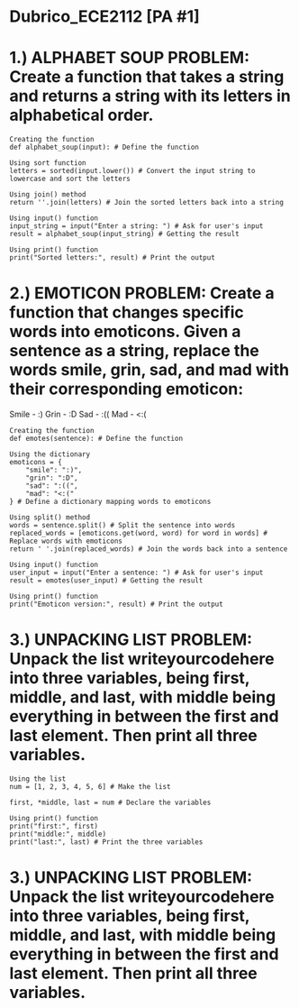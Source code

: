 # Dubrico_ECE2112 [PA #1]

# 1.) ALPHABET SOUP PROBLEM: Create a function that takes a string and returns a string with its letters in alphabetical order.

    Creating the function
    def alphabet_soup(input): # Define the function

    Using sort function
    letters = sorted(input.lower()) # Convert the input string to lowercase and sort the letters

    Using join() method
    return ''.join(letters) # Join the sorted letters back into a string

    Using input() function
    input_string = input("Enter a string: ") # Ask for user's input
    result = alphabet_soup(input_string) # Getting the result

    Using print() function
    print("Sorted letters:", result) # Print the output


# 2.) EMOTICON PROBLEM: Create a function that changes specific words into emoticons. Given a sentence as a string, replace the words smile, grin, sad, and mad with their corresponding emoticon:

Smile - :) Grin - :D Sad - :(( Mad - <:(

    Creating the function
    def emotes(sentence): # Define the function

    Using the dictionary
    emoticons = {
        "smile": ":)",
        "grin": ":D",
        "sad": ":((",
        "mad": "<:("
    } # Define a dictionary mapping words to emoticons
    
    Using split() method
    words = sentence.split() # Split the sentence into words
    replaced_words = [emoticons.get(word, word) for word in words] # Replace words with emoticons
    return ' '.join(replaced_words) # Join the words back into a sentence

    Using input() function
    user_input = input("Enter a sentence: ") # Ask for user's input
    result = emotes(user_input) # Getting the result

    Using print() function
    print("Emoticon version:", result) # Print the output


# 3.) UNPACKING LIST PROBLEM: Unpack the list writeyourcodehere into three variables, being first, middle, and last, with middle being everything in between the first and last element. Then print all three variables.

    Using the list
    num = [1, 2, 3, 4, 5, 6] # Make the list
    
    first, *middle, last = num # Declare the variables
    
    Using print() function
    print("first:", first)
    print("middle:", middle)
    print("last:", last) # Print the three variables


# 3.) UNPACKING LIST PROBLEM: Unpack the list writeyourcodehere into three variables, being first, middle, and last, with middle being everything in between the first and last element. Then print all three variables.
